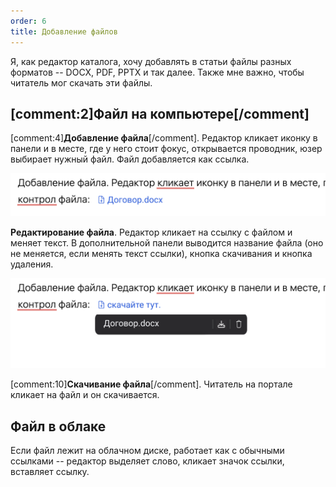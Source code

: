 ```yaml
---
order: 6
title: Добавление файлов
---
```


Я, как редактор каталога, хочу добавлять в статьи файлы разных форматов -- DOCX, PDF, PPTX и так далее. Также мне важно, чтобы читатель мог скачать эти файлы.

## [comment:2]Файл на компьютере[/comment]

[comment:4]**Добавление файла**[/comment]. Редактор кликает иконку в панели и в месте, где у него стоит фокус, открывается проводник, юзер выбирает нужный файл. Файл добавляется как ссылка.

![](./addfile_0.png)

**Редактирование файла**. Редактор кликает на ссылку с файлом и меняет текст. В дополнительной панели выводится название файла (оно не меняется, если менять текст ссылки), кнопка скачивания и кнопка удаления.

![](./addfile_1.png)

[comment:10]**Скачивание файла**[/comment]. Читатель на портале кликает на файл и он скачивается.

## Файл в облаке

Если файл лежит на облачном диске, работает как с обычными ссылками -- редактор выделяет слово, кликает значок ссылки, вставляет ссылку.